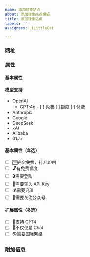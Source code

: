 ```yaml
---
name: 添加镜像站点
about: 添加镜像站点模板
title: 添加镜像站点
labels: ''
assignees: LiLittleCat

---
```


### 网址


### 属性

<!-- 将 [ ] 改为 [x] 即为选中 -->

#### 基本属性

#### 模型支持

- OpenAI
    - GPT-4o - [ ] 免费 [ ] 额度 [ ] 付费
- Anthropic
- Google
- DeepSeek
- xAI
- Alibaba
- 01.ai

#### 基本属性（单选）
- [ ] 🆓完全免费，打开即用
- [ ] 🔓有免费额度
- [ ] 🔒需要登陆
- [ ] 🔑需要输入 API Key
- [ ] 💰需要充值
- [ ] 👀需要关注公众号
#### 扩展属性（多选）
- [ ] 💪支持 GPT4
- [ ] 🧰不仅仅是 Chat
- [ ] 🌎需要国际网络

### 附加信息